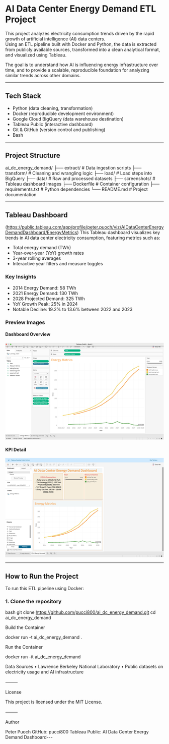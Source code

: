 # AI Data Center Energy Demand ETL Project

This project analyzes electricity consumption trends driven by the rapid growth of artificial intelligence (AI) data centers.  
Using an ETL pipeline built with Docker and Python, the data is extracted from publicly available sources, transformed into a clean analytical format, and visualized using Tableau.

The goal is to understand how AI is influencing energy infrastructure over time, and to provide a scalable, reproducible foundation for analyzing similar trends across other domains.

---

## Tech Stack

- Python (data cleaning, transformation)
- Docker (reproducible development environment)
- Google Cloud BigQuery (data warehouse destination)
- Tableau Public (interactive dashboard)
- Git & GitHub (version control and publishing)
- Bash

---

## Project Structure

ai_dc_energy_demand/
├── extract/               # Data ingestion scripts
├── transform/             # Cleaning and wrangling logic
├── load/                  # Load steps into BigQuery
├── data/                  # Raw and processed datasets
├── screenshots/           # Tableau dashboard images
├── Dockerfile             # Container configuration
├── requirements.txt       # Python dependencies
└── README.md              # Project documentation

---

## Tableau Dashboard


(https://public.tableau.com/app/profile/peter.puoch/viz/AIDataCenterEnergyDemandDashboard/EnergyMetrics)
This Tableau dashboard visualizes key trends in AI data center electricity consumption, featuring metrics such as:

- Total energy demand (TWh)
- Year-over-year (YoY) growth rates
- 3-year rolling averages
- Interactive year filters and measure toggles

### Key Insights

- 2014 Energy Demand: 58 TWh  
- 2021 Energy Demand: 130 TWh  
- 2028 Projected Demand: 325 TWh  
- YoY Growth Peak: 25% in 2024  
- Notable Decline: 19.2% to 13.6% between 2022 and 2023

### Preview Images

#### Dashboard Overview  
![Dashboard Overview](screenshots/Tableau1.png)

#### KPI Detail  
![KPI Detail](screenshots/Tableau2.png)

---

## How to Run the Project

To run this ETL pipeline using Docker:

### 1. Clone the repository

bash
git clone https://github.com/pucci800/ai_dc_energy_demand.git
cd ai_dc_energy_demand

Build the Container

docker run -t ai_dc_energy_demand .

Run the Container

docker run -it ai_dc_energy_demand

Data Sources
	•	Lawrence Berkeley National Laboratory
	•	Public datasets on electricity usage and AI infrastructure

⸻

License

This project is licensed under the MIT License.

⸻

Author

Peter Puoch
GitHub: pucci800
Tableau Public: AI Data Center Energy Demand Dashboard---

